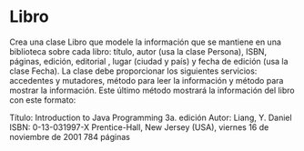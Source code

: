 # Libro

Crea una clase Libro que modele la información que se mantiene en una biblioteca
sobre cada libro: título, autor (usa la clase Persona), ISBN, páginas, edición, editorial ,
lugar (ciudad y país) y fecha de edición (usa la clase Fecha). La clase debe proporcionar
los siguientes servicios: accedentes y mutadores, método para leer la información y
método para mostrar la información. Este último método mostrará la información del
libro con este formato:

Título: Introduction to Java Programming
3a. edición
Autor: Liang, Y. Daniel
ISBN: 0-13-031997-X
Prentice-Hall, New Jersey (USA), viernes 16 de noviembre de
2001
784 páginas
